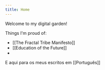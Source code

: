 ```yaml
---
title: Home
---
```

Welcome to my digital garden! 

Things I'm proud of:
- [[The Fractal Tribe Manifesto]]
- [[Education of the Future]]
- 

E aqui para os meus escritos em [[Português]]
